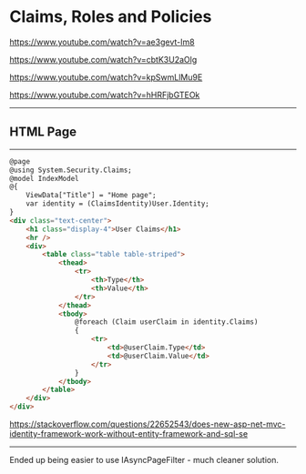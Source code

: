 # Claims, Roles and Policies

https://www.youtube.com/watch?v=ae3gevt-Im8

https://www.youtube.com/watch?v=cbtK3U2aOlg

https://www.youtube.com/watch?v=kpSwmLlMu9E

https://www.youtube.com/watch?v=hHRFjbGTEOk


---

## HTML Page
---

```html
@page
@using System.Security.Claims;
@model IndexModel
@{
    ViewData["Title"] = "Home page";
    var identity = (ClaimsIdentity)User.Identity;
}
<div class="text-center">
    <h1 class="display-4">User Claims</h1>
    <hr />
    <div>
        <table class="table table-striped">
            <thead>
                <tr>
                    <th>Type</th>
                    <th>Value</th>
                </tr>
            </thead>
            <tbody>
                @foreach (Claim userClaim in identity.Claims)
                {
                    <tr>
                        <td>@userClaim.Type</td>
                        <td>@userClaim.Value</td>
                    </tr>
                }
            </tbody>
        </table>
    </div>
</div>
```

https://stackoverflow.com/questions/22652543/does-new-asp-net-mvc-identity-framework-work-without-entity-framework-and-sql-se

---

Ended up being easier to use IAsyncPageFilter - much cleaner solution.



